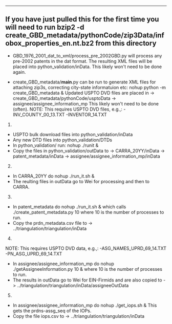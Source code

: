 ---- 
If you have just pulled this for the first time you will need to run
bzip2 -d create_GBD_metadata/pythonCode/zip3Data/infobox_properties_en.nt.bz2
from this directory
----


* GBD_1976_2001_dat_to_xml/process_pre_2002GBD.py will process any
pre-2002 patents in the dat format.  The resulting XML files will be placed
into python_validation/inData.  This likely won't need to be done 
again.

* create_GBD_metadata/__main__.py can be run to generate XML files
for attaching zip3s, correcting city-state informatuion etc:
        nohup python -m create_GBD_metadata &
Updated USPTO DVD files are placed in 
-> create_GBD_metadata/pythonCode/usptoData
-> assignee/assignee_information_mp
This likely won't need to be done (often).
NOTE: This requires USPTO DVD files, e.g.,:
-INV_COUNTY_00_13.TXT
-INVENTOR_14.TXT

1)
* USPTO bulk download files into python_validation/inData
* Any new DTD files into python_validation/DTDs
* In python_validation/ run: 
nohup ./runit &
* Copy the files in python_validation/outData to
-> CARRA_20YY/inData
-> patent_metadata/inData
-> assignee/assignee_information_mp/inData

2)
* In CARRA_20YY do
nohup ./run_it.sh &
* The reulting files in outData go to Wei for processing and then to CARRA.

3)
* In patent_metadata do
nohup ./run_it.sh &
which calls ./create_patent_metadata.py 10 where 10 is the number of processes 
to run.  
* Copy the prdn_metadata.csv file to
-> ../triangulation/triangulation/inData

4)
NOTE: This requires USPTO DVD data, e.g.,:
-ASG_NAMES_UPRD_69_14.TXT
-PN_ASG_UPRD_69_14.TXT
* In assignee/assignee_information_mp do
nohup ./getAssigneeInformation.py 10 &
where 10 is the number of processes to run.
* The results in outData go to Wei for EIN-Firmids and are also copied to
-> ../triangulation/triangulation/inData/assigneeOutData

5)
* In assignee/assignee_information_mp do
nohup ./get_iops.sh &
This gets the prdns-assg_seq of the IOPs.  
* Copy the file iops.csv to
-> ../triangulation/triangulation/inData
